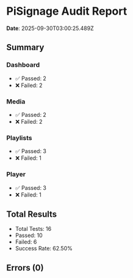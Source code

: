 # PiSignage Audit Report

**Date**: 2025-09-30T03:00:25.489Z

## Summary

### Dashboard
- ✅ Passed: 2
- ❌ Failed: 2

### Media
- ✅ Passed: 2
- ❌ Failed: 2

### Playlists
- ✅ Passed: 3
- ❌ Failed: 1

### Player
- ✅ Passed: 3
- ❌ Failed: 1

## Total Results
- Total Tests: 16
- Passed: 10
- Failed: 6
- Success Rate: 62.50%

## Errors (0)

